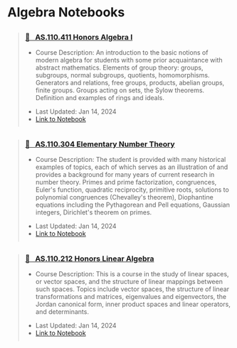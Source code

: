 # Algebra Notebooks

<blockquote class="callout callout_default" theme="📘">
  <h3 style="margin-top: 0.75cm;"> <a href="../../attachments/math_411_honors_algebra_i.pdf"> 📘 &nbsp AS.110.411 Honors Algebra I</a></h3>
  <ul style="margin: 10px 0; padding-bottom: 0.25cm;">
    <li>Course Description: An introduction to the basic notions of modern algebra for students with some prior acquaintance with abstract mathematics. Elements of group theory: groups, subgroups, normal subgroups, quotients, homomorphisms. Generators and relations, free groups, products, abelian groups, finite groups. Groups acting on sets, the Sylow theorems. Definition and examples of rings and ideals.</li> <p>
    <li>Last Updated: Jan 14, 2024 </li>
    <li><a href="../../attachments/math_411_honors_algebra_i.pdf">Link to Notebook</a></li>
  </ul>
</blockquote>

<blockquote class="callout callout_default" theme="📘">
  <h3 style="margin-top: 0.75cm;"> <a href="../../attachments/math_304_elementary_number_theory.pdf"> 📘 &nbsp AS.110.304 Elementary Number Theory</a></h3>
  <ul style="margin: 10px 0; padding-bottom: 0.25cm;">
    <li>Course Description: The student is provided with many historical examples of topics, each of which serves as an illustration of and provides a background for many years of current research in number theory. Primes and prime factorization, congruences, Euler's function, quadratic reciprocity, primitive roots, solutions to polynomial congruences (Chevalley's theorem), Diophantine equations including the Pythagorean and Pell equations, Gaussian integers, Dirichlet's theorem on primes.</li> <p>
    <li>Last Updated: Jan 14, 2024 </li>
    <li><a href="../../attachments/math_304_elementary_number_theory.pdf">Link to Notebook</a></li>
  </ul>
</blockquote>


<blockquote class="callout callout_default" theme="📘">
  <h3 style="margin-top: 0.75cm;"> <a href="../../attachments/math_212_honors_linear_algebra.pdf"> 📘 &nbsp AS.110.212 Honors Linear Algebra</a></h3>
  <ul style="margin: 10px 0; padding-bottom: 0.25cm;">
    <li>Course Description: This is a course in the study of linear spaces, or vector spaces, and the structure of linear mappings between
such spaces. Topics include vector spaces, the structure of linear transformations and matrices, eigenvalues
and eigenvectors, the Jordan canonical form, inner product spaces and linear operators, and determinants.</li> <p>
    <li>Last Updated: Jan 14, 2024</li>
    <li><a href="../../attachments/math_212_honors_linear_algebra.pdf">Link to Notebook</a></li>
  </ul>
</blockquote>